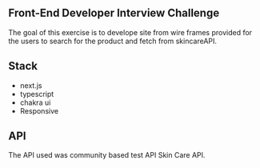 ## Front-End Developer Interview Challenge

The goal of this exercise is to develope site from wire frames provided for the users to search for the product
and fetch from skincareAPI. 

## Stack
- next.js
- typescript
- chakra ui
- Responsive

## API
The API  used  was community based test API Skin Care API.

